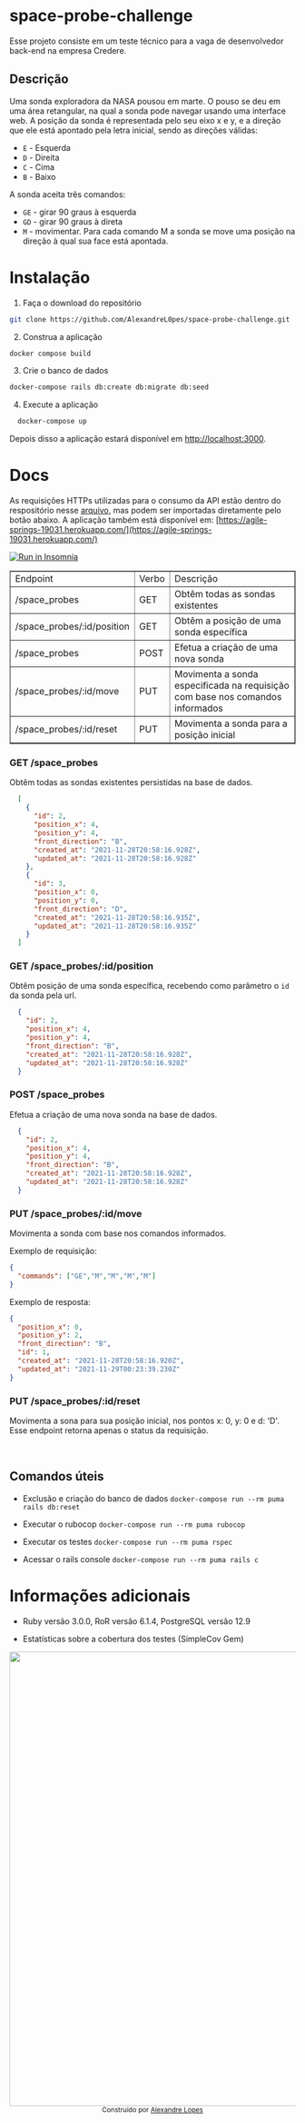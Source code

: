 # space-probe-challenge

Esse projeto consiste em um teste técnico para a vaga de desenvolvedor back-end na empresa Credere.

## Descrição

Uma sonda exploradora da NASA pousou em marte. O pouso se deu em uma área retangular, na qual a sonda pode navegar usando uma interface web. A posição da sonda é representada pelo seu eixo x e y, e a direção que ele está apontado pela letra inicial, sendo as direções válidas:

- `E` - Esquerda
- `D` - Direita
- `C` - Cima
- `B` - Baixo

A sonda aceita três comandos:

- `GE` - girar 90 graus à esquerda
- `GD` - girar 90 graus à direta
- `M` - movimentar. Para cada comando M a sonda se move uma posição na direção à qual sua face está apontada.

# Instalação

1. Faça o download do repositório

```sh
git clone https://github.com/AlexandreL0pes/space-probe-challenge.git
```

2. Construa a aplicação

```sh
docker compose build
```

3. Crie o banco de dados

```sh
docker-compose rails db:create db:migrate db:seed
```

4. Execute a aplicação

```sh
  docker-compose up
```

Depois disso a aplicação estará disponível em [http://localhost:3000](http://localhost:3000).

# Docs

As requisições HTTPs utilizadas para o consumo da API estão dentro do respositório nesse [arquivo](.github/Insomnia_2021-11-28.json), mas podem ser importadas diretamente pelo botão abaixo. A aplicação também está disponível em: [https://agile-springs-19031.herokuapp.com/](https://agile-springs-19031.herokuapp.com/)
<br>

<div align="left">
  <a href="https://insomnia.rest/run/?label=Space%20Probe%20Challenge&uri=https%3A%2F%2Fgithub.com%2FAlexandreL0pes%2Fspace-probe-challenge%2Fblob%2Fmain%2F.github%2FInsomnia_2021-11-28.json" target="_blank"><img src="https://insomnia.rest/images/run.svg" alt="Run in Insomnia"></a>
</div>

<table border="1">
    <tr>
      <td>Endpoint</td>
      <td>Verbo</td>
      <td>Descrição</td>
    </tr>
  <tbody>
    <tr>
      <td>/space_probes</td>
      <td>GET</td>
      <td>Obtêm todas as sondas existentes</td>
    </tr>
    <tr>
      <td>/space_probes/:id/position</td>
      <td>GET</td>
      <td>Obtêm a posição de uma sonda específica</td>
    </tr>
    <tr>
      <td>/space_probes</td>
      <td>POST</td>
      <td>Efetua a criação de uma nova sonda</td>
    </tr> 
    <tr>
      <td>/space_probes/:id/move</td>
      <td>PUT</td>
      <td>Movimenta a sonda especificada na requisição <br>com base nos comandos informados</td>
    </tr>
    <tr>
      <td>/space_probes/:id/reset</td>
      <td>PUT</td>
      <td>Movimenta a sonda para a posição inicial</td>
    </tr>
  </tbody>
</table>
  
### GET /space_probes 
Obtêm todas as sondas existentes persistidas na base de dados.
```json
  [
    {
      "id": 2,
      "position_x": 4,
      "position_y": 4,
      "front_direction": "B",
      "created_at": "2021-11-28T20:58:16.928Z",
      "updated_at": "2021-11-28T20:58:16.928Z"
    },
    {
      "id": 3,
      "position_x": 0,
      "position_y": 0,
      "front_direction": "D",
      "created_at": "2021-11-28T20:58:16.935Z",
      "updated_at": "2021-11-28T20:58:16.935Z"
    }
  ]
```
### GET /space_probes/:id/position
Obtêm posição de uma sonda específica, recebendo como parâmetro o `id` da sonda pela url.
```json
  {
    "id": 2,
    "position_x": 4,
    "position_y": 4,
    "front_direction": "B",
    "created_at": "2021-11-28T20:58:16.928Z",
    "updated_at": "2021-11-28T20:58:16.928Z"
  }
```

### POST /space_probes
Efetua a criação de uma nova sonda na base de dados.
```json
  {
    "id": 2,
    "position_x": 4,
    "position_y": 4,
    "front_direction": "B",
    "created_at": "2021-11-28T20:58:16.928Z",
    "updated_at": "2021-11-28T20:58:16.928Z"
  }
```

### PUT /space_probes/:id/move
Movimenta a sonda com base nos comandos informados.

Exemplo de requisição:
```json 
{
  "commands": ["GE","M","M","M","M"]
}
```

Exemplo de resposta:
```json
{
  "position_x": 0,
  "position_y": 2,
  "front_direction": "B",
  "id": 1,
  "created_at": "2021-11-28T20:58:16.920Z",
  "updated_at": "2021-11-29T00:23:39.230Z"
}
```
### PUT /space_probes/:id/reset
Movimenta a sona para sua posição inicial, nos pontos x: 0, y: 0 e d: 'D'. Esse endpoint retorna apenas o status da requisição.

<br>

## Comandos úteis

- Exclusão e criação do banco de dados
  `docker-compose run --rm puma rails db:reset`

- Executar o rubocop
  `docker-compose run --rm puma rubocop`

- Executar os testes
  `docker-compose run --rm puma rspec`

- Acessar o rails console
  `docker-compose run --rm puma rails c`

# Informações adicionais

- Ruby versão 3.0.0, RoR versão 6.1.4, PostgreSQL versão 12.9

- Estatísticas sobre a cobertura dos testes (SimpleCov Gem)

<div align="center">
  <image align="center" src=".github/code-coverage.png" width="800px">
</div>

<div align="center">
  <sub>Construído por
    <a href="https://github.com/AlexandreL0pes">Alexandre Lopes</a>
  </sub>
</div>
